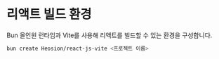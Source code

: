 # 리액트 빌드 환경

Bun 올인원 런타임과 Vite를 사용해 리액트를 빌드할 수 있는 환경을 구성합니다.

```sh
bun create Heosion/react-js-vite <프로젝트 이름>
```
